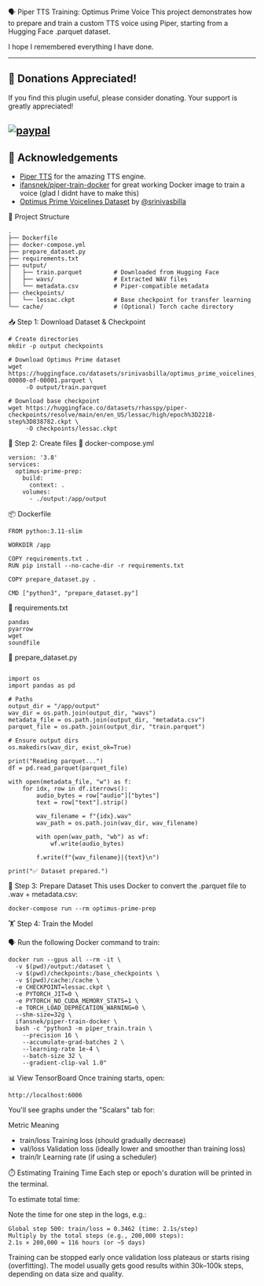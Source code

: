 🗣️ Piper TTS Training: Optimus Prime Voice
This project demonstrates how to prepare and train a custom TTS voice using Piper, starting from a Hugging Face .parquet dataset.

I hope I remembered everything I have done.

---
## 💸 Donations Appreciated!
If you find this plugin useful, please consider donating. Your support is greatly appreciated!

[![paypal](https://www.paypalobjects.com/en_US/i/btn/btn_donateCC_LG.gif)](https://www.paypal.com/cgi-bin/webscr?cmd=_s-xclick&hosted_button_id=TWRQVYJWC77E6)
---

## 🙌 Acknowledgements

- [Piper TTS](https://github.com/rhasspy/piper) for the amazing TTS engine.
- [ifansnek/piper-train-docker](https://hub.docker.com/r/ifansnek/piper-train-docker) for great working Docker image to train a voice (glad I didnt have to make this)
- [Optimus Prime Voicelines Dataset](https://huggingface.co/datasets/srinivasbilla/optimus_prime_voicelines_hf) by [@srinivasbilla](https://huggingface.co/srinivasbilla)

📁 Project Structure
```
.
├── Dockerfile
├── docker-compose.yml
├── prepare_dataset.py
├── requirements.txt
├── output/
│   ├── train.parquet         # Downloaded from Hugging Face
│   ├── wavs/                 # Extracted WAV files
│   └── metadata.csv          # Piper-compatible metadata
├── checkpoints/
│   └── lessac.ckpt           # Base checkpoint for transfer learning
└── cache/                    # (Optional) Torch cache directory

```
📥 Step 1: Download Dataset & Checkpoint
```
# Create directories
mkdir -p output checkpoints

# Download Optimus Prime dataset
wget https://huggingface.co/datasets/srinivasbilla/optimus_prime_voicelines_hf/resolve/main/data/train-00000-of-00001.parquet \
     -O output/train.parquet

# Download base checkpoint
wget https://huggingface.co/datasets/rhasspy/piper-checkpoints/resolve/main/en/en_US/lessac/high/epoch%3D2218-step%3D838782.ckpt \
     -O checkpoints/lessac.ckpt

```
🧪 Step 2: Create files
🐳 docker-compose.yml
```
version: '3.8'
services:
  optimus-prime-prep:
    build:
      context: .
    volumes:
      - ./output:/app/output
```
📦 Dockerfile
```
FROM python:3.11-slim

WORKDIR /app

COPY requirements.txt .
RUN pip install --no-cache-dir -r requirements.txt

COPY prepare_dataset.py .

CMD ["python3", "prepare_dataset.py"]
```
📜 requirements.txt
```
pandas
pyarrow
wget
soundfile
```
🧰 prepare_dataset.py
```

import os
import pandas as pd

# Paths
output_dir = "/app/output"
wav_dir = os.path.join(output_dir, "wavs")
metadata_file = os.path.join(output_dir, "metadata.csv")
parquet_file = os.path.join(output_dir, "train.parquet")

# Ensure output dirs
os.makedirs(wav_dir, exist_ok=True)

print("Reading parquet...")
df = pd.read_parquet(parquet_file)

with open(metadata_file, "w") as f:
    for idx, row in df.iterrows():
        audio_bytes = row["audio"]["bytes"]
        text = row["text"].strip()

        wav_filename = f"{idx}.wav"
        wav_path = os.path.join(wav_dir, wav_filename)

        with open(wav_path, "wb") as wf:
            wf.write(audio_bytes)

        f.write(f"{wav_filename}|{text}\n")

print("✅ Dataset prepared.")
```
🧪 Step 3: Prepare Dataset
This uses Docker to convert the .parquet file to .wav + metadata.csv:
```
docker-compose run --rm optimus-prime-prep
```

🏋️ Step 4: Train the Model


🗣️ Run the following Docker command to train:

```
docker run --gpus all --rm -it \
  -v $(pwd)/output:/dataset \
  -v $(pwd)/checkpoints:/base_checkpoints \
  -v $(pwd)/cache:/cache \
  -e CHECKPOINT=lessac.ckpt \
  -e PYTORCH_JIT=0 \
  -e PYTORCH_NO_CUDA_MEMORY_STATS=1 \
  -e TORCH_LOAD_DEPRECATION_WARNING=0 \
  --shm-size=32g \
  ifansnek/piper-train-docker \
  bash -c "python3 -m piper_train.train \
    --precision 16 \
    --accumulate-grad-batches 2 \
    --learning-rate 1e-4 \
    --batch-size 32 \
    --gradient-clip-val 1.0"
```

📊 View TensorBoard
Once training starts, open:
```
http://localhost:6006
```

You'll see graphs under the "Scalars" tab for:

Metric	Meaning
- train/loss	Training loss (should gradually decrease)
- val/loss	Validation loss (ideally lower and smoother than training loss)
- train/lr	Learning rate (if using a scheduler)

⏱️ Estimating Training Time
Each step or epoch's duration will be printed in the terminal.

To estimate total time:

Note the time for one step in the logs, e.g.:
```
Global step 500: train/loss = 0.3462 (time: 2.1s/step)
Multiply by the total steps (e.g., 200,000 steps):
2.1s × 200,000 ≈ 116 hours (or ~5 days)
```

Training can be stopped early once validation loss plateaus or starts rising (overfitting). The model usually gets good results within 30k–100k steps, depending on data size and quality.
